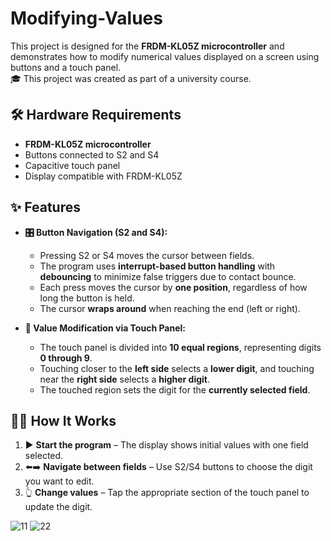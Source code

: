 # Modifying-Values

This project is designed for the **FRDM-KL05Z microcontroller** and demonstrates how to modify numerical values displayed on a screen using buttons and a touch panel.  
🎓 This project was created as part of a university course.

## 🛠️ Hardware Requirements

- **FRDM-KL05Z microcontroller**
- Buttons connected to S2 and S4
- Capacitive touch panel
- Display compatible with FRDM-KL05Z

## ✨ Features

- **🎛️ Button Navigation (S2 and S4):**
  - Pressing S2 or S4 moves the cursor between fields.
  - The program uses **interrupt-based button handling** with **debouncing** to minimize false triggers due to contact bounce.
  - Each press moves the cursor by **one position**, regardless of how long the button is held.
  - The cursor **wraps around** when reaching the end (left or right).

- **📲 Value Modification via Touch Panel:**
  - The touch panel is divided into **10 equal regions**, representing digits **0 through 9**.
  - Touching closer to the **left side** selects a **lower digit**, and touching near the **right side** selects a **higher digit**.
  - The touched region sets the digit for the **currently selected field**.

## 🧑‍💻 How It Works

1. ▶️ **Start the program** – The display shows initial values with one field selected.
2. ⬅️➡️ **Navigate between fields** – Use S2/S4 buttons to choose the digit you want to edit.
3. 👆 **Change values** – Tap the appropriate section of the touch panel to update the digit.

![11](https://github.com/user-attachments/assets/39df3fa9-7823-4166-a332-896fc26c3838)
![22](https://github.com/user-attachments/assets/dedaf881-7d01-465a-8717-ec63f5288f5d)
